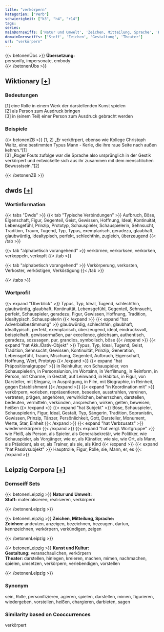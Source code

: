 ```yaml
---
title: "verkörpern"
kategorien: ["Verb"]
schwierigkeit: ["k3", "h4", "r14"]
tags:
series:
mainDornseiffs: ['Natur und Umwelt', 'Zeichen, Mitteilung, Sprache', 'Kunst und Kultur']
domainDornseiffs: ['Stoff', 'Zeichen', 'Gestaltung', 'Theater']
url: "verkörpern"
---
```


{{< betonenÜbs >}}
**Übersetzung:**  
personify, impersonate, embody  
{{< /betonenÜbs >}}

## Wiktionary [[+](https://de.wiktionary.org/wiki/verkörpern)]

### Bedeutungen
[1] eine Rolle in einem Werk der darstellenden Kunst spielen  
[2] als Person zum Ausdruck bringen  
[3] in (einem Teil) einer Person zum Ausdruck gebracht werden  

### Beispiele
{{< betonenZB >}}
[1, 2] „Er verkörpert, ebenso wie Kollege Christoph Waltz, eine bestimmten Typus Mann - Kerle, die ihre raue Seite nach außen kehren.“[1]  
[3] „Roger Fouts zufolge war die Sprache also ursprünglich in der Gestik verkörpert und entwickelte sich aus ihr zusammen mit dem menschlichen Bewusstsein.“[2]  

{{< /betonenZB >}}


## dwds [[+](https://www.dwds.de/wb/verkörpern)]

### Wortinformation
{{< tabs "Dwds" >}}
{{< tab "Typische Verbindungen" >}}
Aufbruch, Böse, Eigenschaft, Figur, Gegenteil, Geist, Gewissen, Hoffnung, Ideal, Kontinuität, Lebensgefühl, Prinzip, Prototyp, Schauspieler, Schauspielerin, Sehnsucht, Tradition, Traum, Tugend, Typ, Typus, exemplarisch, geradezu, glaubhaft, glaubwürdig, idealtypisch, perfekt, schlechthin, zugleich, überzeugend
{{< /tab >}}

{{< tab "alphabetisch vorangehend" >}}
verkörnen, verkorksen, verkorken, verkoppeln, verkopft
{{< /tab >}}

{{< tab "alphabetisch vorangehend" >}}
Verkörperung, verkosten, Verkoster, verköstigen, Verköstigung
{{< /tab >}}

{{< /tabs >}}

### Wortprofil
{{< expand "Überblick" >}} Typus, Typ, Ideal, Tugend, schlechthin, glaubwürdig, glaubhaft, Kontinuität, Lebensgefühl, Gegenteil, Sehnsucht, perfekt, Schauspieler, geradezu, Figur, Gewissen, Hoffnung, Tradition, idealtypisch, Schauspielerin {{< /expand >}}
{{< expand "hat Adverbialbestimmung" >}} glaubwürdig, schlechthin, glaubhaft, idealtypisch, perfekt, exemplarisch, überzeugend, ideal, eindrucksvoll, beispielhaft, gewissermaßen, par excellence, gleichsam, authentisch, geradezu, sozusagen, pur, grandios, symbolisch, böse {{< /expand >}}
{{< expand "hat Akk./Dativ-Objekt" >}} Typus, Typ, Ideal, Tugend, Geist, Tradition, Sehnsucht, Gewissen, Kontinuität, Prinzip, Generation, Lebensgefühl, Traum, Mischung, Gegenteil, Aufbruch, Eigenschaft, Hoffnung, Wert, Prototyp {{< /expand >}}
{{< expand "hat Präpositionalgruppe" >}} in Reinkultur, von Schauspieler, von Schauspielerin, in Personalunion, im Wortsinn, in Verfilmung, in Reinform, in Person, mit Charme, in Gestalt, auf Leinwand, in Habitus, in Figur, von Darsteller, mit Eleganz, in Ausprägung, in Film, mit Biographie, in Reinheit, gegen Establishment {{< /expand >}}
{{< expand "in Koordination mit" >}} verkörpern, vorleben, repräsentieren, beseelen, ausstrahlen, vereinen, vertreten, prägen, angehören, verwirklichen, beherrschen, darstellen, bedeuten, vermitteln, verkünden, ansprechen, wirken, gelten, beweisen, heißen {{< /expand >}}
{{< expand "hat Subjekt" >}} Böse, Schauspieler, Schauspielerin, Figur, Ideal, Gestalt, Typ, Sängerin, Tradition, Sopranistin, Gewissen, Prinzip, Tänzer, Persönlichkeit, Gott, Darsteller, Monument, Werte, Star, Einheit {{< /expand >}}
{{< expand "hat Verbzusatz" >}} wiederverkörpern {{< /expand >}}
{{< expand "hat vergl. Wortgruppe" >}} wie Fleiß, als Person, als Spieler, als Generalsekretär, wie Politiker, wie Schauspieler, als Vorgänger, wie er, als Künstler, wie sie, wie Ort, als Mann, als Präsident, als er, als Trainer, als sie, als Kind {{< /expand >}}
{{< expand "hat Passivsubjekt" >}} Hauptrolle, Figur, Rolle, sie, Mann, er, es {{< /expand >}}

## Leipzig Corpora [[+](https://corpora.uni-leipzig.de/en/res?word=verkörpern&corpusId=deu_newscrawl-public_2018)]

### Dornseiff Sets
{{< betonenLeipzig >}}
**Natur und Umwelt:**  
**Stoff:** materialisieren, realisieren, verkörpern  

{{< /betonenLeipzig >}}


{{< betonenLeipzig >}}
**Zeichen, Mitteilung, Sprache:**  
**Zeichen:** andeuten, anzeigen, bezeichnen, bezeugen, dartun, kennzeichnen, verkörpern, verkündigen, zeigen  

{{< /betonenLeipzig >}}


{{< betonenLeipzig >}}
**Kunst und Kultur:**  
**Gestaltung:** veranschaulichen, verkörpern  
**Theater:** darstellen, hinlegen, kreieren, machen, mimen, nachmachen, spielen, umsetzen, verkörpern, verlebendigen, vorstellen  

{{< /betonenLeipzig >}}

### Synonym
sein, Rolle, personifizieren, agieren, spielen, darstellen, mimen, figurieren, wiedergeben, vorstellen, heißen, chargieren, darbieten, sagen


### Similarity based on Cooccurrences
verkörpert

